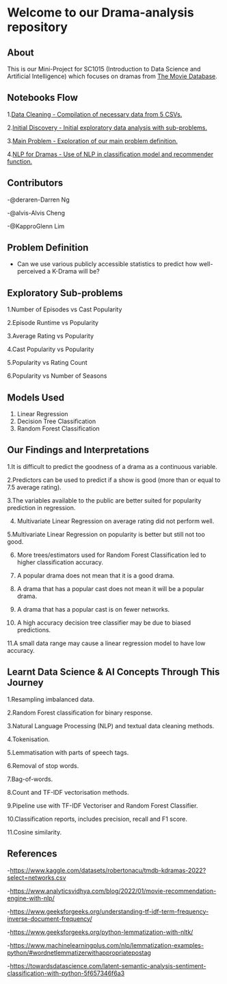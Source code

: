 # Welcome to our Drama-analysis repository

## About

This is our Mini-Project for SC1015 (Introduction to Data Science and Artificial Intelligence) which focuses on dramas from [The Movie Database](https://www.kaggle.com/datasets/robertonacu/tmdb-kdramas-2022?select=networks.csv). 

## Notebooks Flow
1.[Data Cleaning - Compilation of necessary data from 5 CSVs.](https://github.com/deraren/We-Bring-The-Drama/blob/main/Data%20Cleaning%20.ipynb)

2.[Initial Discovery - Initial exploratory data analysis with sub-problems.](https://github.com/deraren/We-Bring-The-Drama/blob/main/Initial%20Discovery%20.ipynb)

3.[Main Problem - Exploration of our main problem definition.](https://github.com/deraren/We-Bring-The-Drama/blob/main/Main%20Problem.ipynb)

4.[NLP for Dramas - Use of NLP in classification model and recommender function.](https://github.com/deraren/We-Bring-The-Drama/blob/main/NLP%20for%20Dramas.ipynb)

## Contributors
  -@deraren-Darren Ng

  -@alvis-Alvis Cheng

  -@KapproGlenn Lim

## Problem Definition

- Can we use various publicly accessible statistics to predict how well-perceived a K-Drama will be?

## Exploratory Sub-problems

1.Number of Episodes vs Cast Popularity

2.Episode Runtime vs Popularity

3.Average Rating vs Popularity

4.Cast Popularity vs Popularity

5.Popularity vs Rating Count

6.Popularity vs Number of Seasons


## Models Used
1. Linear Regression
2. Decision Tree Classification
3. Random Forest Classification


## Our Findings and Interpretations

1.It is difficult to predict the goodness of a drama as a continuous variable.

2.Predictors can be used to predict if a show is good (more than or equal to 7.5 average rating).

3.The variables available to the public are better suited for popularity prediction in regression.

4. Multivariate Linear Regression on average rating did not perform well.
 
5.Multivariate Linear Regression on popularity is better but still not too good.

6. More trees/estimators used for Random Forest Classification led to higher classification accuracy.

7. A popular drama does not mean that it is a good drama.
  
8. A drama that has a popular cast does not mean it will be a popular drama.
   
9. A drama that has a popular cast is on fewer networks.
    
10. A high accuracy decision tree classifier may be due to biased predictions.
    
11.A small data range may cause a linear regression model to have low accuracy.



## Learnt Data Science & AI Concepts Through This Journey

1.Resampling imbalanced data.

2.Random Forest classification for binary response.

3.Natural Language Processing (NLP) and textual data cleaning methods.

4.Tokenisation.

5.Lemmatisation with parts of speech tags.

6.Removal of stop words.

7.Bag-of-words.

8.Count and TF-IDF vectorisation methods.

9.Pipeline use with TF-IDF Vectoriser and Random Forest Classifier.

10.Classification reports, includes precision, recall and F1 score.

11.Cosine similarity.



## References

-<https://www.kaggle.com/datasets/robertonacu/tmdb-kdramas-2022?select=networks.csv>

-<https://www.analyticsvidhya.com/blog/2022/01/movie-recommendation-engine-with-nlp/>

-<https://www.geeksforgeeks.org/understanding-tf-idf-term-frequency-inverse-document-frequency/>

-<https://www.geeksforgeeks.org/python-lemmatization-with-nltk/>

-<https://www.machinelearningplus.com/nlp/lemmatization-examples-python/#wordnetlemmatizerwithappropriatepostag>

-<https://towardsdatascience.com/latent-semantic-analysis-sentiment-classification-with-python-5f657346f6a3>

